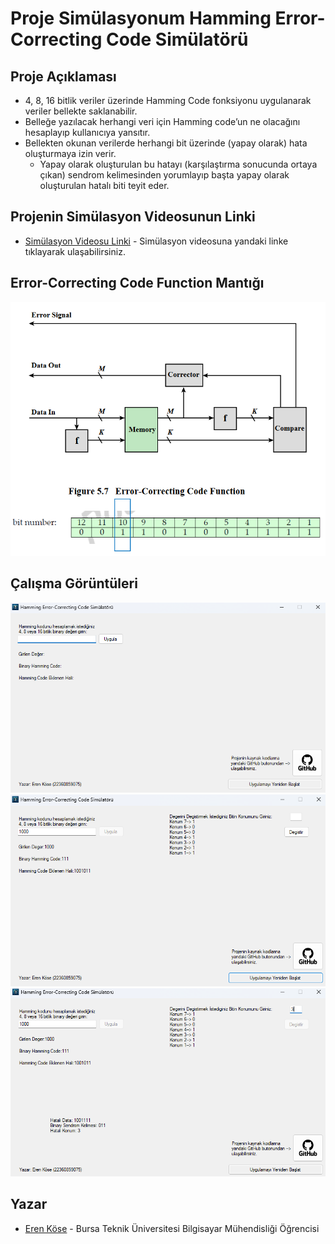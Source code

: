 # Proje Simülasyonum Hamming Error-Correcting Code Simülatörü
## Proje Açıklaması
* 4, 8, 16 bitlik veriler üzerinde Hamming Code fonksiyonu uygulanarak
veriler bellekte saklanabilir.
* Belleğe yazılacak herhangi veri için Hamming code’un ne olacağını
hesaplayıp kullanıcıya yansıtır.
* Bellekten okunan verilerde herhangi bit üzerinde (yapay olarak) hata
oluşturmaya izin verir.
  * Yapay olarak oluşturulan bu hatayı (karşılaştırma sonucunda ortaya
çıkan) sendrom kelimesinden yorumlayıp başta yapay olarak
oluşturulan hatalı biti teyit eder.
## Projenin Simülasyon Videosunun Linki
* [Simülasyon Videosu Linki](https://youtu.be/X9eoH1PB-Os) - Simülasyon videosuna yandaki linke tıklayarak ulaşabilirsiniz.
## Error-Correcting Code Function Mantığı
  ![](/readmeGoruntuleri/hamming.png)
## Çalışma Görüntüleri
![](/readmeGoruntuleri/calismaGoruntusu0.png)
![](/readmeGoruntuleri/calismaGoruntusu1.png)
![](/readmeGoruntuleri/calismaGoruntusu2.png)
## Yazar
* [Eren Köse](https://tr.linkedin.com/in/eren-k%C3%B6se-338936252?trk=people-guest_people_search-card) - Bursa Teknik Üniversitesi Bilgisayar Mühendisliği Öğrencisi
